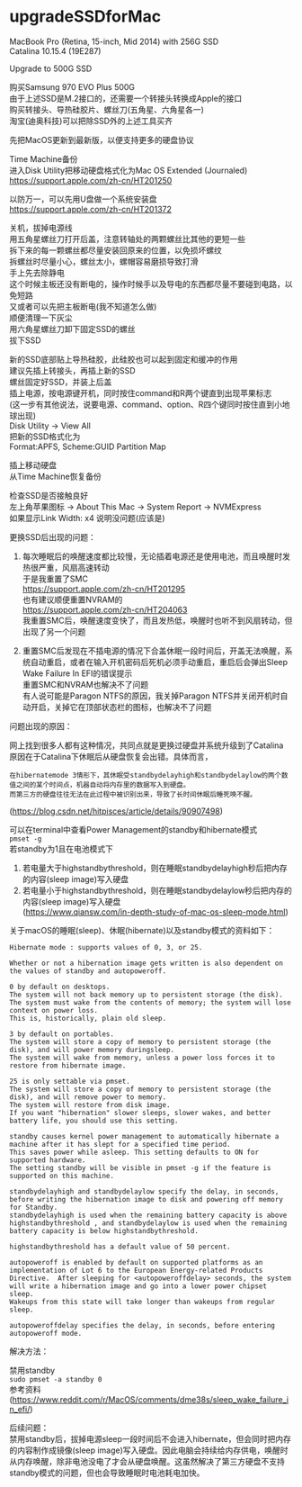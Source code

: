 # upgradeSSDforMac

MacBook Pro (Retina, 15-inch, Mid 2014) with 256G SSD   
Catalina 10.15.4 (19E287)  

Upgrade to 500G SSD  

购买Samsung 970 EVO Plus 500G  
由于上述SSD是M.2接口的，还需要一个转接头转换成Apple的接口  
购买转接头、导热硅胶片、螺丝刀(五角星、六角星各一)  
淘宝(迪奥科技)可以把除SSD外的上述工具买齐  

先把MacOS更新到最新版，以便支持更多的硬盘协议  

Time Machine备份  
进入Disk Utility把移动硬盘格式化为Mac OS Extended (Journaled)  
https://support.apple.com/zh-cn/HT201250  

以防万一，可以先用U盘做一个系统安装盘  
https://support.apple.com/zh-cn/HT201372  

关机，拔掉电源线  
用五角星螺丝刀打开后盖，注意转轴处的两颗螺丝比其他的更短一些  
拆下来的每一颗螺丝都尽量安装回原来的位置，以免损坏螺纹  
拆螺丝时尽量小心，螺丝太小，螺帽容易磨损导致打滑  
手上先去除静电  
这个时候主板还没有断电的，操作时候手以及导电的东西都尽量不要碰到电路，以免短路  
又或者可以先把主板断电(我不知道怎么做)  
顺便清理一下灰尘  
用六角星螺丝刀卸下固定SSD的螺丝  
拔下SSD  

新的SSD底部贴上导热硅胶，此硅胶也可以起到固定和缓冲的作用  
建议先插上转接头，再插上新的SSD  
螺丝固定好SSD，并装上后盖  
插上电源，按电源键开机，同时按住command和R两个键直到出现苹果标志  
(这一步有其他说法，说要电源、command、option、R四个键同时按住直到小地球出现)  
Disk Utility -> View All  
把新的SSD格式化为  
Format:APFS, Scheme:GUID Partition Map  

插上移动硬盘  
从Time Machine恢复备份  

检查SSD是否接触良好  
左上角苹果图标 -> About This Mac -> System Report -> NVMExpress  
如果显示Link Width:	x4 说明没问题(应该是)

更换SSD后出现的问题： 

1. 每次睡眠后的唤醒速度都比较慢，无论插着电源还是使用电池，而且唤醒时发热很严重，风扇高速转动  
于是我重置了SMC   
https://support.apple.com/zh-cn/HT201295  
也有建议顺便重置NVRAM的  
https://support.apple.com/zh-cn/HT204063  
我重置SMC后，唤醒速度变快了，而且发热低，唤醒时也听不到风扇转动，但出现了另一个问题   

2. 重置SMC后发现在不插电源的情况下合盖休眠一段时间后，开盖无法唤醒，系统自动重启，或者在输入开机密码后死机必须手动重启，重启后会弹出Sleep Wake Failure In EFI的错误提示  
重置SMC和NVRAM也解决不了问题  
有人说可能是Paragon NTFS的原因，我关掉Paragon NTFS并关闭开机时自动开启，关掉它在顶部状态栏的图标，也解决不了问题  

问题出现的原因：  

网上找到很多人都有这种情况，共同点就是更换过硬盘并系统升级到了Catalina  
原因在于Catalina下休眠后从硬盘恢复会出错。具体而言，
```
在hibernatemode 3情形下，其休眠受standbydelayhigh和standbydelaylow的两个数值之间的某个时间点，机器自动将内存里的数据写入到硬盘。  
而第三方的硬盘往往无法在此过程中被识别出来，导致了长时间休眠后睡死唤不醒。
```   
(https://blog.csdn.net/hitpisces/article/details/90907498)

可以在terminal中查看Power Management的standby和hibernate模式  
```pmset -g```  
若standby为1且在电池模式下  
1. 若电量大于highstandbythreshold，则在睡眠standbydelayhigh秒后把内存的内容(sleep image)写入硬盘  
2. 若电量小于highstandbythreshold，则在睡眠standbydelaylow秒后把内存的内容(sleep image)写入硬盘  
(https://www.qiansw.com/in-depth-study-of-mac-os-sleep-mode.html)  

关于macOS的睡眠(sleep)、休眠(hibernate)以及standby模式的资料如下： 
```
Hibernate mode : supports values of 0, 3, or 25.

Whether or not a hibernation image gets written is also dependent on the values of standby and autopoweroff.

0 by default on desktops.   
The system will not back memory up to persistent storage (the disk).   
The system must wake from the contents of memory; the system will lose context on power loss.   
This is, historically, plain old sleep.

3 by default on portables.   
The system will store a copy of memory to persistent storage (the disk), and will power memory duringsleep.   
The system will wake from memory, unless a power loss forces it to restore from hibernate image.

25 is only settable via pmset.   
The system will store a copy of memory to persistent storage (the disk), and will remove power to memory.   
The system will restore from disk image.   
If you want "hibernation" slower sleeps, slower wakes, and better battery life, you should use this setting.
```  
```
standby causes kernel power management to automatically hibernate a machine after it has slept for a specified time period.  
This saves power while asleep. This setting defaults to ON for supported hardware.  
The setting standby will be visible in pmset -g if the feature is supported on this machine.  

standbydelayhigh and standbydelaylow specify the delay, in seconds, before writing the hibernation image to disk and powering off memory for Standby.  
standbydelayhigh is used when the remaining battery capacity is above highstandbythreshold , and standbydelaylow is used when the remaining battery capacity is below highstandbythreshold.  

highstandbythreshold has a default value of 50 percent.  
```  
```
autopoweroff is enabled by default on supported platforms as an implementation of Lot 6 to the European Energy-related Products Directive.  After sleeping for <autopoweroffdelay> seconds, the system will write a hibernation image and go into a lower power chipset sleep.  
Wakeups from this state will take longer than wakeups from regular sleep.  

autopoweroffdelay specifies the delay, in seconds, before entering autopoweroff mode.  
```  

解决方法：  

禁用standby  
```sudo pmset -a standby 0```  
参考资料(https://www.reddit.com/r/MacOS/comments/dme38s/sleep_wake_failure_in_efi/)  

后续问题：  
禁用standby后，拔掉电源sleep一段时间后不会进入hibernate，但会同时把内存的内容制作成镜像(sleep image)写入硬盘。因此电脑会持续给内存供电，唤醒时从内存唤醒，除非电池没电了才会从硬盘唤醒。这虽然解决了第三方硬盘不支持standby模式的问题，但也会导致睡眠时电池耗电加快。  
